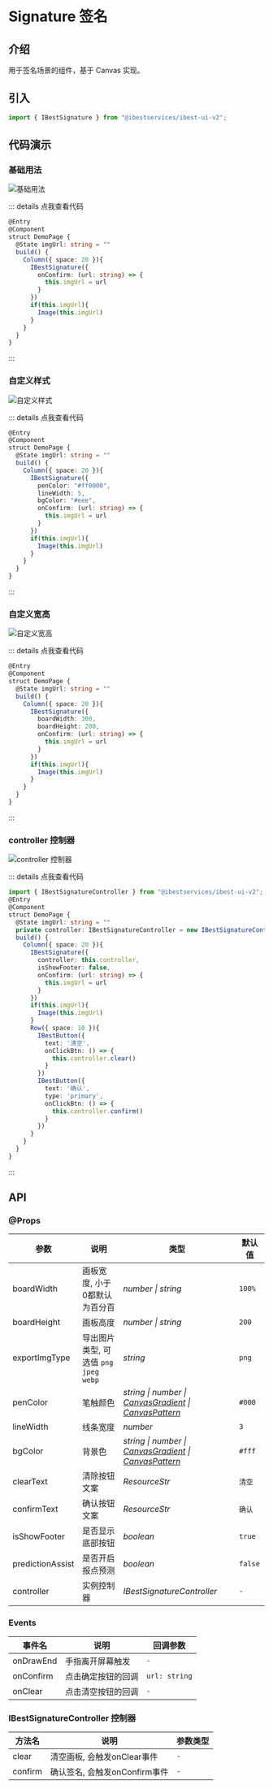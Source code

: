 # Signature 签名

## 介绍

用于签名场景的组件，基于 Canvas 实现。
 
## 引入

```ts
import { IBestSignature } from "@ibestservices/ibest-ui-v2";
```

## 代码演示

### 基础用法

![基础用法](./images/base.png)

::: details 点我查看代码
```ts
@Entry
@Component
struct DemoPage {
  @State imgUrl: string = ""
  build() {
    Column({ space: 20 }){
      IBestSignature({
        onConfirm: (url: string) => {
          this.imgUrl = url
        }
      })
      if(this.imgUrl){
        Image(this.imgUrl)
      }
    }
  }
}
```
:::

### 自定义样式

![自定义样式](./images/custom-style.png)

::: details 点我查看代码
```ts
@Entry
@Component
struct DemoPage {
  @State imgUrl: string = ""
  build() {
    Column({ space: 20 }){
      IBestSignature({
        penColor: "#ff0000",
        lineWidth: 5,
        bgColor: "#eee",
        onConfirm: (url: string) => {
          this.imgUrl = url
        }
      })
      if(this.imgUrl){
        Image(this.imgUrl)
      }
    }
  }
}
```
:::

### 自定义宽高

![自定义宽高](./images/custom-size.png)

::: details 点我查看代码
```ts
@Entry
@Component
struct DemoPage {
  @State imgUrl: string = ""
  build() {
    Column({ space: 20 }){
      IBestSignature({
        boardWidth: 300,
        boardHeight: 200,
        onConfirm: (url: string) => {
          this.imgUrl = url
        }
      })
      if(this.imgUrl){
        Image(this.imgUrl)
      }
    }
  }
}
```
:::

### controller 控制器

![controller 控制器](./images/controller.png)

::: details 点我查看代码
```ts
import { IBestSignatureController } from "@ibestservices/ibest-ui-v2";
@Entry
@Component
struct DemoPage {
  @State imgUrl: string = ""
  private controller: IBestSignatureController = new IBestSignatureController()
  build() {
    Column({ space: 20 }){
      IBestSignature({
        controller: this.controller,
        isShowFooter: false,
        onConfirm: (url: string) => {
          this.imgUrl = url
        }
      })
      if(this.imgUrl){
        Image(this.imgUrl)
      }
      Row({ space: 10 }){
        IBestButton({
          text: '清空',
          onClickBtn: () => {
            this.controller.clear()
          }
        })
        IBestButton({
          text: '确认',
          type: 'primary',
          onClickBtn: () => {
            this.controller.confirm()
          }
        })
      }
    }
  }
}
```
:::

## API

### @Props

| 参数         | 说明                                          | 类型      | 默认值     |
| ------------ | ---------------------------------------------| --------- | ---------- |
| boardWidth   | 画板宽度, 小于0都默认为百分百                    | _number \| string_  | `100%` |
| boardHeight  | 画板高度                                      | _number \| string_ |  `200`  |
| exportImgType| 导出图片类型, 可选值 `png` `jpeg` `webp`        | _string_ | `png` |
| penColor     | 笔触颜色                                      | _string \| number \| <a href="https://developer.huawei.com/consumer/cn/doc/harmonyos-references-V5/ts-components-canvas-canvasgradient-V5" target="__blank">CanvasGradient</a> \| <a href="https://developer.huawei.com/consumer/cn/doc/harmonyos-references-V5/ts-components-canvas-canvaspattern-V5#canvaspattern" target="__blank">CanvasPattern</a>_ | `#000` |
| lineWidth    | 线条宽度                                       | _number_ | `3` |
| bgColor      | 背景色                                         | _string \| number \| <a href="https://developer.huawei.com/consumer/cn/doc/harmonyos-references-V5/ts-components-canvas-canvasgradient-V5" target="__blank">CanvasGradient</a> \| <a href="https://developer.huawei.com/consumer/cn/doc/harmonyos-references-V5/ts-components-canvas-canvaspattern-V5#canvaspattern" target="__blank">CanvasPattern</a>_ | `#fff` |
| clearText    | 清除按钮文案                                    | _ResourceStr_ | `清空` |
| confirmText  | 确认按钮文案                                    | _ResourceStr_ | `确认` |
| isShowFooter | 是否显示底部按钮                                 | _boolean_ | `true` |
| predictionAssist| 是否开启报点预测                             | _boolean_ | `false` |
| controller   | 实例控制器                                      | _IBestSignatureController_ | `-` |

### Events

| 事件名     | 说明             | 回调参数  |
| ----------| --------------  | -------- |
| onDrawEnd | 手指离开屏幕触发   | `-` |
| onConfirm | 点击确定按钮的回调 | `url: string` |
| onClear   | 点击清空按钮的回调 | `-` |

### IBestSignatureController 控制器
| 方法名     | 说明                            | 参数类型  |
| ----------| ------------------------------ | -------- |
| clear     | 清空画板, 会触发onClear事件       | `-` |
| confirm   | 确认签名, 会触发onConfirm事件     | `-` |